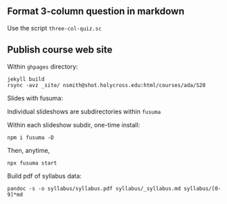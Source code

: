 
## Format 3-column question in markdown

Use the script `three-col-quiz.sc`

## Publish course web site

Within `ghpages` directory:

    jekyll build
    rsync -avz _site/ nsmith@shot.holycross.edu:html/courses/ada/S20


Slides with fusuma:

Individual slideshows are subdirectories within `fusuma`

Within each slideshow subdir,  one-time install:


    npm i fusuma -D

Then, anytime,

    npx fusuma start


Build pdf of syllabus data:

    pandoc -s -o syllabus/syllabus.pdf syllabus/_syllabus.md syllabus/[0-9]*md
